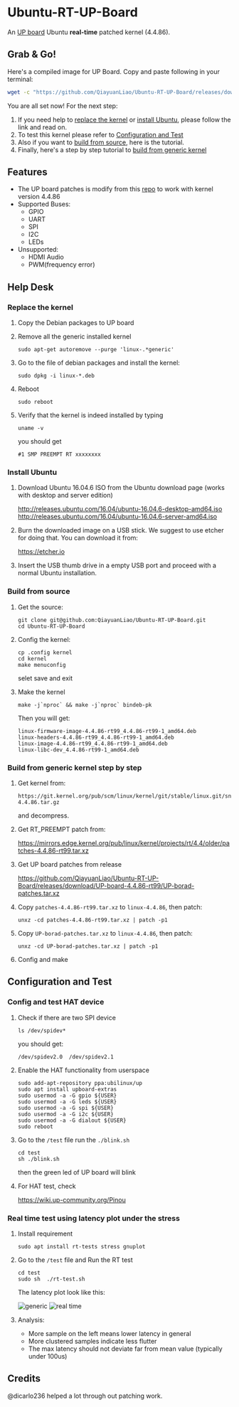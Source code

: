 # Ubuntu-RT-UP-Board

An [UP board](https://up-board.org/) Ubuntu **real-time** patched kernel (4.4.86).

## Grab & Go!
Here's a compiled image for UP Board. Copy and paste following in your terminal:

```bash
wget -c "https://github.com/QiayuanLiao/Ubuntu-RT-UP-Board/releases/download/UP-board-4.4.86-rt99/UP-board-4.4.86-rt99.deb.tar.xz" && tar -xvzf UP-board-4.4.86-rt99.deb.tar.xz
```

You are all set now! For the next step:

1. If you need help to [replace the kernel](#Replace-the-kernel) or [install Ubuntu](#Install-Ubuntu), please follow the link and read on.
2. To test this kernel please refer to [Configuration and Test](#Configuration-and-Test)
3. Also if you want to [build from source](#Build-from-source), here is the tutorial.
4. Finally, here's a step by step tutorial to [build from generic kernel](#Build-from-generic-kernel-step-by-step)

## Features

- The UP board patches is modify from this [repo](https://github.com/emutex/meta-up-board/tree/krogoth) to work with kernel version 4.4.86
- Supported Buses:
  - GPIO
  - UART
  - SPI
  - I2C
  - LEDs
- Unsupported:
  - HDMI Audio
  - PWM(frequency error)
## Help Desk

### Replace the kernel

1. Copy the Debian packages to UP board

2. Remove all the generic installed kernel

   ```
   sudo apt-get autoremove --purge 'linux-.*generic'
   ```

3. Go to the file of debian packages and install the kernel:

   ```
   sudo dpkg -i linux-*.deb
   ```

4. Reboot

   ```
   sudo reboot
   ```

5. Verify that the kernel is indeed installed by typing

   ```
   uname -v
   ```

   you should get

   ```
   #1 SMP PREEMPT RT xxxxxxxx
   ```

### Install Ubuntu

1. Download Ubuntu 16.04.6 ISO from the Ubuntu download page (works with desktop and server edition)

   http://releases.ubuntu.com/16.04/ubuntu-16.04.6-desktop-amd64.iso
   http://releases.ubuntu.com/16.04/ubuntu-16.04.6-server-amd64.iso

2. Burn the downloaded image on a USB stick. We suggest to use etcher for doing that. You can download it from:

   https://etcher.io

3. Insert the USB thumb drive in a empty USB port and proceed with a normal Ubuntu installation.

### Build from source

1. Get the source:

   ```
   git clone git@github.com:QiayuanLiao/Ubuntu-RT-UP-Board.git
   cd Ubuntu-RT-UP-Board
   ```

2. Config the kernel:

   ```
   cp .config kernel
   cd kernel
   make menuconfig
   ```

   selet save and exit

3. Make the kernel

   ```
   make -j`nproc` && make -j`nproc` bindeb-pk
   ```

   Then you will get:

   ```
   linux-firmware-image-4.4.86-rt99_4.4.86-rt99-1_amd64.deb
   linux-headers-4.4.86-rt99_4.4.86-rt99-1_amd64.deb
   linux-image-4.4.86-rt99_4.4.86-rt99-1_amd64.deb
   linux-libc-dev_4.4.86-rt99-1_amd64.deb
   ```

### Build from generic kernel step by step

1. Get kernel from:

   ```
   https://git.kernel.org/pub/scm/linux/kernel/git/stable/linux.git/snapshot/linux-4.4.86.tar.gz
   ```

   and decompress.

2. Get RT_PREEMPT patch from:

   https://mirrors.edge.kernel.org/pub/linux/kernel/projects/rt/4.4/older/patches-4.4.86-rt99.tar.xz

3. Get UP board patches from release

   https://github.com/QiayuanLiao/Ubuntu-RT-UP-Board/releases/download/UP-board-4.4.86-rt99/UP-borad-patches.tar.xz

4. Copy `patches-4.4.86-rt99.tar.xz` to `linux-4.4.86`, then patch:

   ```
   unxz -cd patches-4.4.86-rt99.tar.xz | patch -p1
   ```

1. Copy `UP-borad-patches.tar.xz` to `linux-4.4.86`, then patch:

   ```
   unxz -cd UP-borad-patches.tar.xz | patch -p1
   ```

2. Config and make

## Configuration and Test

### Config and test HAT device

1. Check if there are two SPI device

   ```
   ls /dev/spidev*
   ```

   you should get:

   ```
   /dev/spidev2.0  /dev/spidev2.1
   ```

2. Enable the HAT functionality from userspace

   ```
   sudo add-apt-repository ppa:ubilinux/up
   sudo apt install upboard-extras
   sudo usermod -a -G gpio ${USER}
   sudo usermod -a -G leds ${USER}
   sudo usermod -a -G spi ${USER}
   sudo usermod -a -G i2c ${USER}
   sudo usermod -a -G dialout ${USER}
   sudo reboot
   ```

3. Go to the `/test` file run the `./blink.sh`

   ```
   cd test
   sh ./blink.sh
   ```

   then the green led of UP board will blink

4. For HAT test, check

   https://wiki.up-community.org/Pinou

### Real time test using latency plot under the stress

1. Install requirement

   ```
   sudo apt install rt-tests stress gnuplot
   ```

2. Go to the `/test` file and Run the RT test

   ```
   cd test
   sudo sh  ./rt-test.sh
   ```

   The latency plot look like this:

    ![generic](./test/normal.png)
    ![real time](./test/real-time.png)

3. Analysis:
   - More sample on the left means lower latency in general
   - More clustered samples indicate less flutter
   - The max latency should not deviate far from mean value (typically under 100us)

## Credits

@dicarlo236 helped a lot through out patching work.
